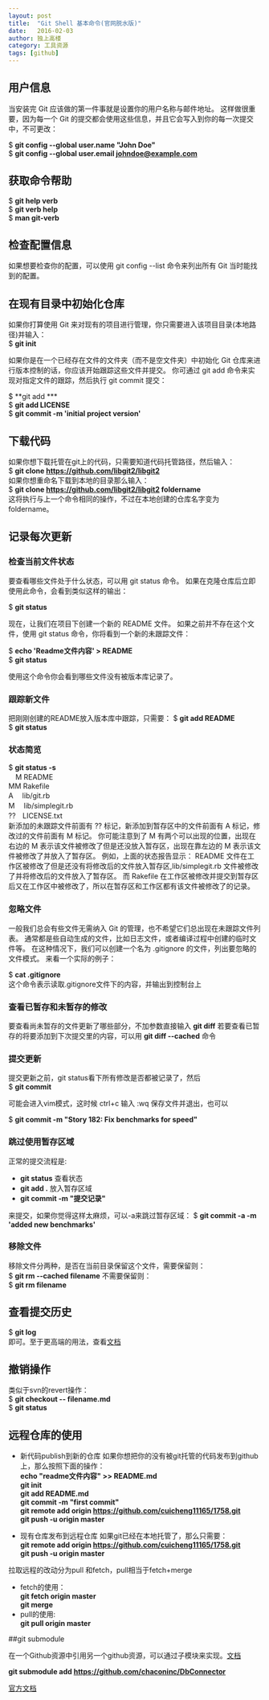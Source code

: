 ```yaml
---
layout: post
title:  "Git Shell 基本命令(官网脱水版)"
date:   2016-02-03
author: 独上高楼
category: 工具资源
tags: [github]
---
```

## 用户信息
当安装完 Git 应该做的第一件事就是设置你的用户名称与邮件地址。 这样做很重要，因为每一个 Git 的提交都会使用这些信息，并且它会写入到你的每一次提交中，不可更改：  

$ **git config --global user.name "John Doe"**  
$ **git config --global user.email johndoe@example.com**

## 获取命令帮助

$ **git help verb**  
$ **git verb help**  
$ **man git-verb**  

## 检查配置信息
如果想要检查你的配置，可以使用 git config --list 命令来列出所有 Git 当时能找到的配置。

## 在现有目录中初始化仓库
如果你打算使用 Git 来对现有的项目进行管理，你只需要进入该项目目录(本地路径)并输入：    
$ **git init**

如果你是在一个已经存在文件的文件夹（而不是空文件夹）中初始化 Git 仓库来进行版本控制的话，你应该开始跟踪这些文件并提交。 你可通过 git add 命令来实现对指定文件的跟踪，然后执行 git commit 提交： 

$ **git add ***  
$ **git add LICENSE**  
$ **git commit -m 'initial project version'**

## 下载代码
如果你想下载托管在git上的代码，只需要知道代码托管路径，然后输入：  
$ **git clone https://github.com/libgit2/libgit2**  
如果你想重命名下载到本地的目录那么输入：  
$ **git clone https://github.com/libgit2/libgit2 foldername**  
这将执行与上一个命令相同的操作，不过在本地创建的仓库名字变为 foldername。

## 记录每次更新

### 检查当前文件状态
要查看哪些文件处于什么状态，可以用 git status 命令。 如果在克隆仓库后立即使用此命令，会看到类似这样的输出：  

$ **git status**    


现在，让我们在项目下创建一个新的 README 文件。 如果之前并不存在这个文件，使用 git status 命令，你将看到一个新的未跟踪文件：  

$ **echo 'Readme文件内容' > README**  
$ **git status**

使用这个命令你会看到哪些文件没有被版本库记录了。

### 跟踪新文件
把刚刚创建的README放入版本库中跟踪，只需要：
$ **git add README**  
$ **git status**

### 状态简览

$ **git status -s**  
　M README  
MM Rakefile  
A　 lib/git.rb  
M　 lib/simplegit.rb  
??　LICENSE.txt  
新添加的未跟踪文件前面有 ?? 标记，新添加到暂存区中的文件前面有 A 标记，修改过的文件前面有 M 标记。 你可能注意到了 M 有两个可以出现的位置，出现在右边的 M 表示该文件被修改了但是还没放入暂存区，出现在靠左边的 M 表示该文件被修改了并放入了暂存区。 例如，上面的状态报告显示： README 文件在工作区被修改了但是还没有将修改后的文件放入暂存区,lib/simplegit.rb 文件被修改了并将修改后的文件放入了暂存区。 而 Rakefile 在工作区被修改并提交到暂存区后又在工作区中被修改了，所以在暂存区和工作区都有该文件被修改了的记录。

### 忽略文件
一般我们总会有些文件无需纳入 Git 的管理，也不希望它们总出现在未跟踪文件列表。 通常都是些自动生成的文件，比如日志文件，或者编译过程中创建的临时文件等。 在这种情况下，我们可以创建一个名为 .gitignore 的文件，列出要忽略的文件模式。 来看一个实际的例子：

$ **cat .gitignore**  
这个命令表示读取.gitignore文件下的内容，并输出到控制台上

### 查看已暂存和未暂存的修改
要查看尚未暂存的文件更新了哪些部分，不加参数直接输入 **git diff**
若要查看已暂存的将要添加到下次提交里的内容，可以用 **git diff --cached** 命令

### 提交更新
提交更新之前，git status看下所有修改是否都被记录了，然后  
$ **git commit**

可能会进入vim模式，这时候 ctrl+c 输入 :wq  保存文件并退出，也可以

$ **git commit -m "Story 182: Fix benchmarks for speed"**

### 跳过使用暂存区域
正常的提交流程是:  
* **git status** 查看状态  
* **git add .** 放入暂存区域  
* **git commit -m "提交记录"**  

来提交，如果你觉得这样太麻烦，可以-a来跳过暂存区域： 
$ **git commit -a -m 'added new benchmarks'**

### 移除文件
移除文件分两种，是否在当前目录保留这个文件，需要保留则：  
$ **git rm --cached filename**
不需要保留则：  
$ **git rm filename**

## 查看提交历史
$ **git log**  
即可。至于更高端的用法，查看[文档](https://git-scm.com/book/zh/v2/Git-%E5%9F%BA%E7%A1%80-%E6%9F%A5%E7%9C%8B%E6%8F%90%E4%BA%A4%E5%8E%86%E5%8F%B2)

## 撤销操作
类似于svn的revert操作：  
$ **git checkout -- filename.md**    
$ **git status**

## 远程仓库的使用
* 新代码publish到新的仓库
如果你想把你的没有被git托管的代码发布到github上，那么按照下面的操作：  
**echo "readme文件内容" >> README.md**  
**git init**  
**git add README.md**  
**git commit -m "first commit"**  
**git remote add origin https://github.com/cuicheng11165/1758.git**  
**git push -u origin master**  

* 现有仓库发布到远程仓库
如果git已经在本地托管了，那么只需要：  
**git remote add origin https://github.com/cuicheng11165/1758.git**  
**git push -u origin master**  

拉取远程的改动分为pull 和fetch，pull相当于fetch+merge  
* fetch的使用：  
**git fetch origin master**  
**git merge**  
* pull的使用:  
**git pull origin master**  

##git submodule

在一个Github资源中引用另一个github资源，可以通过子模块来实现。[文档](https://git-scm.com/book/en/v2/Git-Tools-Submodules)

**git submodule add https://github.com/chaconinc/DbConnector**




[官方文档](https://git-scm.com/book/zh/v2)
